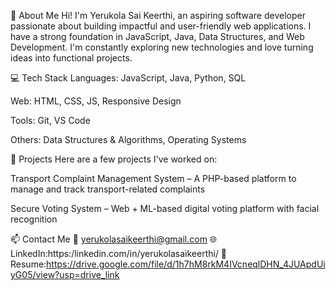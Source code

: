 🌟 About Me
Hi! I'm Yerukola Sai Keerthi, an aspiring software developer passionate about building impactful and user-friendly web applications. I have a strong foundation in JavaScript, Java, Data Structures, and Web Development. I'm constantly exploring new technologies and love turning ideas into functional projects.

💻 Tech Stack
Languages: JavaScript, Java, Python, SQL

Web: HTML, CSS, JS, Responsive Design

Tools: Git, VS Code

Others: Data Structures & Algorithms, Operating Systems

🚀 Projects
Here are a few projects I've worked on:

Transport Complaint Management System – A PHP-based platform to manage and track transport-related complaints

Secure Voting System – Web + ML-based digital voting platform with facial recognition

📫 Contact Me
📧 yerukolasaikeerthi@gmail.com
🌐 LinkedIn:https:/linkedin.com/in/yerukolasaikeerthi/
💼 Resume:https://drive.google.com/file/d/1h7hM8rkM4IVcneqlDHN_4JUApdUiyG05/view?usp=drive_link
